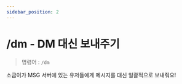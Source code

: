 ```yaml
---
sidebar_position: 2
---
```


# /dm - DM 대신 보내주기

> 명령어 : `/dm`

소금이가 MSG 서버에 있는 유저들에게 메시지를 대신 일괄적으로 보내줘요!
